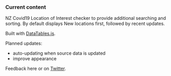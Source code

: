 ### Current content

NZ Covid19 Location of Interest checker to provide additional searching and sorting.
By default displays New locations first, followed by recent updates.

Built with [DataTables.js](https://datatables.net).

Planned updates:
- auto-updating when source data is updated
- improve appearance

Feedback here or on [Twitter](https://twitter.com/jk_niersbach).